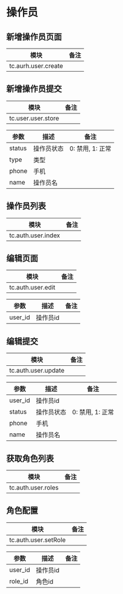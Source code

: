 # 操作员

## 新增操作员页面


| 模块                            | 备注 |
| ------------------------------- | ---- |
| tc.aurh.user.create |      |


## 新增操作员提交

| 模块                           | 备注 |
| ------------------------------ | ---- |
| tc.user.user.store |      |

| 参数           | 描述             | 备注 |
| -------------- | ---------------- | ---- |
| status           | 操作员状态         |  0: 禁用, 1: 正常    |
| type           | 类型             |      |
| phone           | 手机             |      |
| name           | 操作员名             |      |



## 操作员列表
| 模块                           | 备注 |
| ------------------------------ | ---- |
| tc.auth.user.index |      |



## 编辑页面
| 模块                          | 备注 |
| ----------------------------- | ---- |
| tc.auth.user.edit |      |


| 参数 | 描述   | 备注 |
| ---- | ------ | ---- |
| user_id   | 操作员id |      |


## 编辑提交
| 模块                            | 备注 |
| ------------------------------- | ---- |
| tc.auth.user.update |      |


| 参数           | 描述             | 备注 |
| -------------- | ---------------- | ---- |
| user_id             | 操作员id           |      |
| status           | 操作员状态         |  0: 禁用, 1: 正常    |
| phone           | 手机             |      |
| name           | 操作员名             |      |

## 获取角色列表
| 模块                            | 备注 |
| ------------------------------- | ---- |
| tc.auth.user.roles |      |


## 角色配置
| 模块                            | 备注 |
| ------------------------------- | ---- |
| tc.auth.user.setRole |      |


| 参数           | 描述             | 备注 |
| -------------- | ---------------- | ---- |
| user_id             | 操作员id           |      |
| role_id           | 角色id         |      |